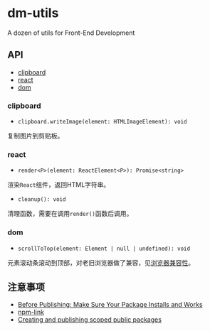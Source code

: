 # dm-utils

A dozen of utils for Front-End Development

## API

- [clipboard](#clipboard)
- [react](#react)
- [dom](#dom)

### clipboard

- `clipboard.writeImage(element: HTMLImageElement): void`

复制图片到剪贴板。

### react

- `render<P>(element: ReactElement<P>): Promise<string>`

渲染`React`组件，返回HTML字符串。

- `cleanup(): void`

清理函数，需要在调用`render()`函数后调用。

### dom

- `scrollToTop(element: Element | null | undefined): void`

元素滚动条滚动到顶部，对老旧浏览器做了兼容，见[浏览器兼容性](https://developer.mozilla.org/en-US/docs/Web/API/Element/scrollTop#browser_compatibility)。

## 注意事项

- [Before Publishing: Make Sure Your Package Installs and Works](https://docs.npmjs.com/cli/v10/using-npm/developers/#before-publishing-make-sure-your-package-installs-and-works)
- [npm-link](https://docs.npmjs.com/cli/v9/commands/npm-link)
- [Creating and publishing scoped public packages](https://docs.npmjs.com/creating-and-publishing-scoped-public-packages)
